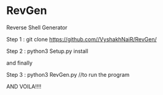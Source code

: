 # RevGen
Reverse Shell Generator 

Step 1 : git clone https://github.com//VyshakhNaiR/RevGen/

Step 2 : python3 Setup.py install

and finally

Step 3 : python3 RevGen.py //to run the program


AND VOILA!!!!

